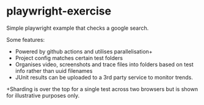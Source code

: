 # playwright-exercise

Simple playwright example that checks a google search.

Some features:
* Powered by github actions and utilises parallelisation+
* Project config matches certain test folders
* Organises video, screenshots and trace files into folders based on test info rather than uuid filenames
* JUnit results can be uploaded to a 3rd party service to monitor trends.

+Sharding is over the top for a single test across two browsers but is shown for illustrative purposes only.
